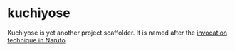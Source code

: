 # kuchiyose
Kuchiyose is yet another project scaffolder. It is named after the [invocation technique in Naruto](https://naruto.fandom.com/fr/wiki/Invocation)
